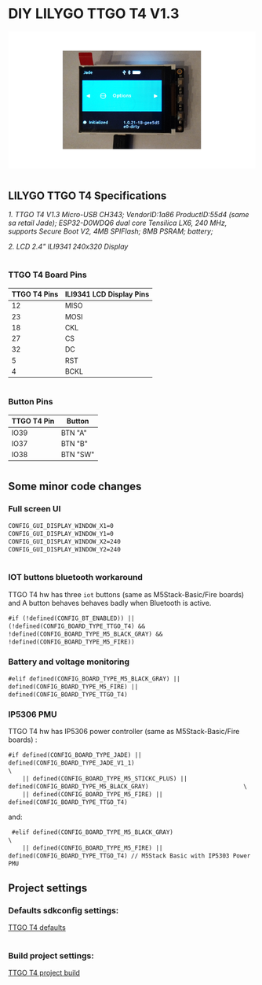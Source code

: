 # DIY LILYGO TTGO T4 V1.3


![](./img/T4_1.png)

#

## LILYGO TTGO T4 Specifications


*1. TTGO T4 V1.3 Micro-USB CH343; VendorID:1a86 ProductID:55d4 (same sa retail Jade);
ESP32-D0WDQ6 dual core Tensilica LX6, 240 MHz, supports Secure Boot V2, 4MB SPIFlash; 8MB PSRAM; battery;*

*2. LCD 2.4" ILI9341 240x320 Display*

#

### TTGO T4 Board Pins

| TTGO T4 Pins | ILI9341 LCD Display Pins |
| ------------------ | ----------------------- |
| 12 | MISO |
| 23 | MOSI |
| 18 | CKL |
| 27 | CS |
| 32 | DC |
| 5 | RST |
| 4 |  BCKL |

#

### Button Pins

| TTGO T4 Pin |  Button  |
| ----------- | --------- |
| IO39 | BTN "A" |
| IO37 | BTN "B" |
| IO38 | BTN "SW" |

#

## Some minor code changes

### Full screen UI

```
CONFIG_GUI_DISPLAY_WINDOW_X1=0
CONFIG_GUI_DISPLAY_WINDOW_Y1=0
CONFIG_GUI_DISPLAY_WINDOW_X2=240
CONFIG_GUI_DISPLAY_WINDOW_Y2=240 
```

#

### IOT buttons bluetooth workaround

TTGO T4 hw has three ```iot``` buttons (same as M5Stack-Basic/Fire boards) and A button behaves behaves badly when Bluetooth is active.

```
#if (!defined(CONFIG_BT_ENABLED)) || (!defined(CONFIG_BOARD_TYPE_TTGO_T4) && !defined(CONFIG_BOARD_TYPE_M5_BLACK_GRAY) && !defined(CONFIG_BOARD_TYPE_M5_FIRE))
```

###  Battery and voltage monitoring

```
#elif defined(CONFIG_BOARD_TYPE_M5_BLACK_GRAY) || defined(CONFIG_BOARD_TYPE_M5_FIRE) || defined(CONFIG_BOARD_TYPE_TTGO_T4)
```

### IP5306 PMU

TTGO T4 hw has IP5306 power controller (same as M5Stack-Basic/Fire boards) :
```
#if defined(CONFIG_BOARD_TYPE_JADE) || defined(CONFIG_BOARD_TYPE_JADE_V1_1)                                            \
    || defined(CONFIG_BOARD_TYPE_M5_STICKC_PLUS) || defined(CONFIG_BOARD_TYPE_M5_BLACK_GRAY)                           \
    || defined(CONFIG_BOARD_TYPE_M5_FIRE) || defined(CONFIG_BOARD_TYPE_TTGO_T4)
```

and:

```
 #elif defined(CONFIG_BOARD_TYPE_M5_BLACK_GRAY)                                                                         \
    || defined(CONFIG_BOARD_TYPE_M5_FIRE) || defined(CONFIG_BOARD_TYPE_TTGO_T4) // M5Stack Basic with IP5303 Power PMU
```

## Project settings
### Defaults sdkconfig settings:
[TTGO T4 defaults](./sdkconfig_lilygo_ttgo_t4_.defaults)

#

### Build project settings:
[TTGO T4 project build](./dysplay_ttgo_t4_Kconfig.projbuild)
